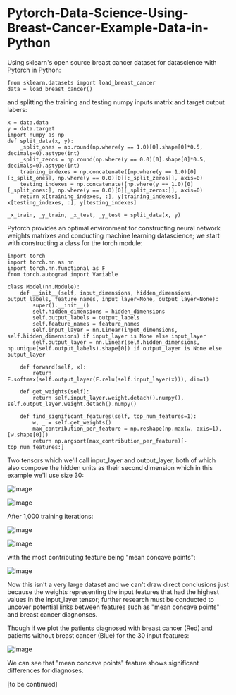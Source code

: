 # Pytorch-Data-Science-Using-Breast-Cancer-Example-Data-in-Python
Using sklearn's open source breast cancer dataset for datascience with Pytorch in Python:

    from sklearn.datasets import load_breast_cancer
    data = load_breast_cancer()

and splitting the training and testing numpy inputs matrix and target output labers:

    x = data.data
    y = data.target
    import numpy as np
    def split_data(x, y):
        _split_ones = np.round(np.where(y == 1.0)[0].shape[0]*0.5, decimals=0).astype(int)
        _split_zeros = np.round(np.where(y == 0.0)[0].shape[0]*0.5, decimals=0).astype(int)
        training_indexes = np.concatenate([np.where(y == 1.0)[0][:_split_ones], np.where(y == 0.0)[0][:_split_zeros]], axis=0)
        testing_indexes = np.concatenate([np.where(y == 1.0)[0][_split_ones:], np.where(y == 0.0)[0][_split_zeros:]], axis=0)
        return x[training_indexes, :], y[training_indexes], x[testing_indexes, :], y[testing_indexes]
    
    _x_train, _y_train, _x_test, _y_test = split_data(x, y)


Pytorch provides an optimal environment for constructing neural network weights matrixes and conducting machine learning datascience; we start with constructing a class for the torch module:

    import torch
    import torch.nn as nn
    import torch.nn.functional as F
    from torch.autograd import Variable
    
    class Model(nn.Module):
        def __init__(self, input_dimensions, hidden_dimensions, output_labels, feature_names, input_layer=None, output_layer=None):
            super().__init__()
            self.hidden_dimensions = hidden_dimensions
            self.output_labels = output_labels
            self.feature_names = feature_names
            self.input_layer = nn.Linear(input_dimensions, self.hidden_dimensions) if input_layer is None else input_layer
            self.output_layer = nn.Linear(self.hidden_dimensions, np.unique(self.output_labels).shape[0]) if output_layer is None else output_layer
    
        def forward(self, x):
            return F.softmax(self.output_layer(F.relu(self.input_layer(x))), dim=1)
    
        def get_weights(self):
            return self.input_layer.weight.detach().numpy(), self.output_layer.weight.detach().numpy()
    
        def find_significant_features(self, top_num_features=1):
            w, _ = self.get_weights()
            max_contribution_per_feature = np.reshape(np.max(w, axis=1), [w.shape[0]])
            return np.argsort(max_contribution_per_feature)[-top_num_features:]





Two tensors which we'll call input_layer and output_layer, both of which also compose the hidden units as their second dimension which in this example we'll use size 30:

![image](https://github.com/OriYarden/Pytorch-Data-Science-Using-Breast-Cancer-Example-Data-in-Python/assets/137197657/cc384bcb-d298-4df3-9653-53f4c499bd7b)


![image](https://github.com/OriYarden/Pytorch-Data-Science-Using-Breast-Cancer-Example-Data-in-Python/assets/137197657/57664a04-1859-4334-bf4b-b8b683023363)

After 1,000 training iterations:

![image](https://github.com/OriYarden/Pytorch-Data-Science-Using-Breast-Cancer-Example-Data-in-Python/assets/137197657/4d0c6f9d-041c-47e9-96ed-7bc0418394d9)


![image](https://github.com/OriYarden/Pytorch-Data-Science-Using-Breast-Cancer-Example-Data-in-Python/assets/137197657/c0527328-f0ba-442e-bd96-728d2c794280)

with the most contributing feature being "mean concave points":

![image](https://github.com/OriYarden/Pytorch-Data-Science-Using-Breast-Cancer-Example-Data-in-Python/assets/137197657/ba1c9e83-487c-4a80-b3cb-bf76537d9e11)

Now this isn't a very large dataset and we can't draw direct conclusions just because the weights representing the input features that had the highest values in the input_layer tensor; further research must be conducted to uncover potential links between features such as "mean concave points" and breast cancer diagnonses.

Though if we plot the patients diagnosed with breast cancer (Red) and patients without breast cancer (Blue) for the 30 input features:

![image](https://github.com/OriYarden/Pytorch-Data-Science-Using-Breast-Cancer-Example-Data-in-Python/assets/137197657/21196a74-d640-4fec-921c-e3472b7657f8)

We can see that "mean concave points" feature shows significant differences for diagnoses.


[to be continued]







